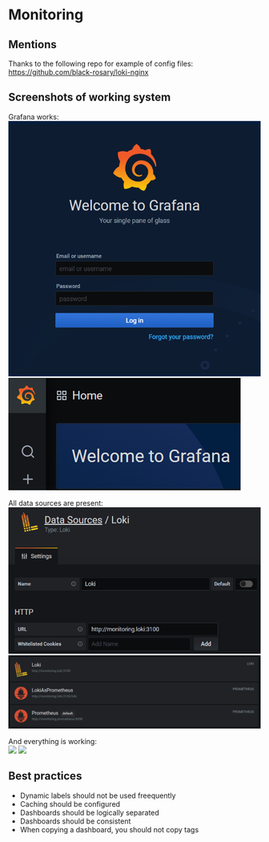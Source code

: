 # Monitoring


## Mentions

Thanks to the following repo for example of config files:  
https://github.com/black-rosary/loki-nginx


## Screenshots of working system

Grafana works:  
![](report_screenshots/grafana-login.png)  
![](report_screenshots/grafana-welcome.png)  

All data sources are present:  
![](report_screenshots/data-sources-loki.png)
![](report_screenshots/data-sources-list.png) 

And everything is working:  
![](report_screenshots/logs-loki.png)
![](report_screenshots/logs-prometheus.png)


## Best practices

* Dynamic labels should not be used freequently
* Caching should be configured
* Dashboards should be logically separated
* Dashboards should be consistent
* When copying a dashboard, you should not copy tags
